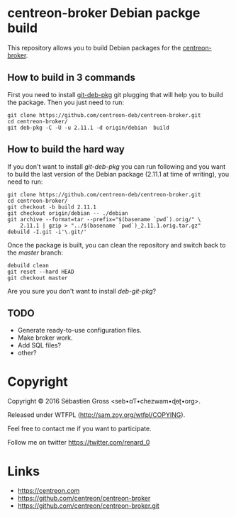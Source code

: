 # centreon-broker Debian packge build

This repository allows you to build Debian packages for the
[centreon-broker](https://github.com/centreon/centreon-broker).

## How to build in 3 commands

First you need to install
[git-deb-pkg](https://github.com/renard/git-deb-pkg) git plugging that will
help you to build the package. Then you just need to run:

    git clone https://github.com/centreon-deb/centreon-broker.git
    cd centreon-broker/
    git deb-pkg -C -U -u 2.11.1 -d origin/debian  build

## How to build the hard way

If you don't want to install *git-deb-pkg* you can run following and you
want to build the last version of the Debian package (2.11.1 at time of
writing), you need to run:

    git clone https://github.com/centreon-deb/centreon-broker.git
    cd centreon-broker/
	git checkout -b build 2.11.1
	git checkout origin/debian -- ./debian
	git archive --format=tar --prefix="$(basename `pwd`).orig/" \
        2.11.1 | gzip > "../$(basename `pwd`)_2.11.1.orig.tar.gz"
	debuild -I.git -i'\.git/'

Once the package is built, you can clean the repository and switch back to
the *master* branch:

	debuild clean
	git reset --hard HEAD
	git checkout master

Are you sure you don't want to install *deb-git-pkg*?

## TODO

- Generate ready-to-use configuration files.
- Make broker work.
- Add SQL files?
- other?

# Copyright

Copyright © 2016 Sébastien Gross \<seb•ɑƬ•chezwam•ɖɵʈ•org\>.

Released under WTFPL (http://sam.zoy.org/wtfpl/COPYING).

Feel free to contact me if you want to participate.

Follow me on twitter https://twitter.com/renard_0

# Links

- https://centreon.com
- https://github.com/centreon/centreon-broker
- https://github.com/centreon/centreon-broker.git
 



